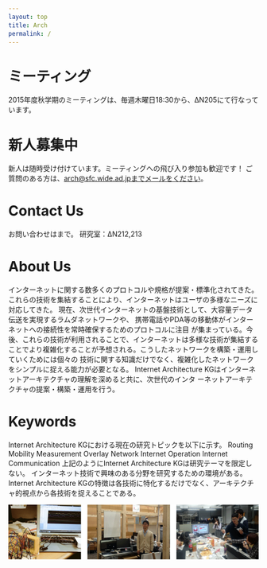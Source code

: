 ```yaml
---
layout: top
title: Arch
permalink: /
---
```

# ミーティング
2015年度秋学期のミーティングは、毎週木曜日18:30から、ΔN205にて行なっています。

# 新人募集中
新人は随時受け付けています。ミーティングへの飛び入り参加も歓迎です！
ご質問のある方は、arch@sfc.wide.ad.jpまでメールをください。

# Contact Us
お問い合わせはまで。
研究室：ΔN212,213

# About Us
インターネットに関する数多くのプロトコルや規格が提案・標準化されてきた。 これらの技術を集結することにより、インターネットはユーザの多様なニーズに対応してきた。 現在、次世代インターネットの基盤技術として、大容量データ伝送を実現するラムダネットワークや、 携帯電話やPDA等の移動体がインターネットへの接続性を常時確保するためのプロトコルに注目 が集まっている。今後、これらの技術が利用されることで、インターネットは多様な技術が集結する ことでより複雑化することが予想される。こうしたネットワークを構築・運用していくためには個々の 技術に関する知識だけでなく、複雑化したネットワークをシンプルに捉える能力が必要となる。 Internet Architecture KGはインターネットアーキテクチャの理解を深めると共に、次世代のインタ ーネットアーキテクチャの提案・構築・運用を行う。

# Keywords
Internet Architecture KGにおける現在の研究トピックを以下に示す。
Routing
Mobility
Measurement
Overlay Network
Internet Operation
Internet Communication
上記のようにInternet Architecture KGは研究テーマを限定しない。 インターネット技術で興味のある分野を研究するための環境がある。Internet Architecture KGの特徴は各技術に特化するだけでなく、アーキテクチャ的視点から各技術を捉えることである。

![arch motion](images/arch-motion.png)
